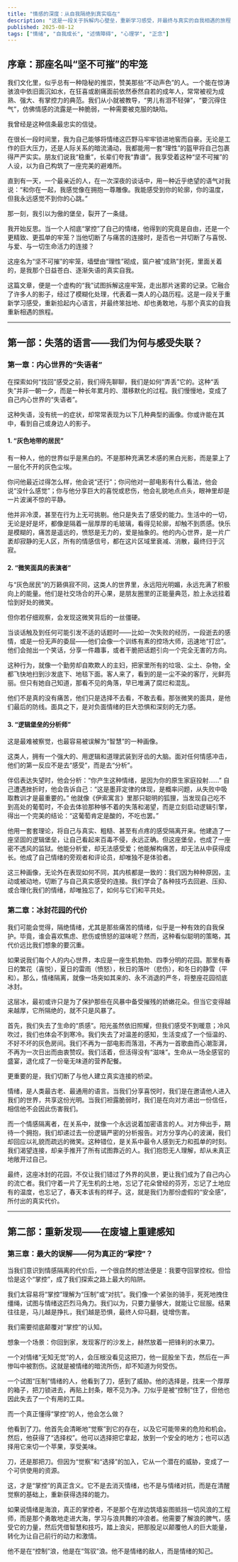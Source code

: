 ```yaml
---
title: "情感的深度：从自我隔绝到真实临在"
description: "这是一段关于拆解内心壁垒，重新学习感受，并最终与真实的自我相遇的旅程。"
published: 2025-08-12
tags: ["情绪", "自我成长", "述情障碍", "心理学", "正念"]
---
```


## 序章：那座名叫“坚不可摧”的牢笼

我们文化里，似乎总有一种隐秘的推崇，赞美那些“不动声色”的人。一个能在惊涛骇浪中依旧面沉如水，在狂喜或剧痛面前依然泰然自若的成年人，常常被视为成熟、强大、有掌控力的典范。我们从小就被教导，“男儿有泪不轻弹”，“要沉得住气”，仿佛情感的流露是一种脆弱，一种需要被克服的缺陷。

我曾经是这种信条最忠实的信徒。

在很长一段时间里，我为自己能够将情绪这匹野马牢牢锁进地窖而自豪。无论是工作的巨大压力，还是人际关系的暗流涌动，我都能用一套“理性”的盔甲将自己包裹得严严实实。朋友们说我“稳重”，长辈们夸我“靠谱”。我享受着这种“坚不可摧”的人设，以为自己构筑了一座完美的避难所。

直到有一天，一个最亲近的人，在一次深夜的谈话中，用一种近乎绝望的语气对我说：“和你在一起，我感觉像在拥抱一尊雕像。我能感受到你的轮廓，你的温度，但我永远感觉不到你的心跳。”

那一刻，我引以为傲的堡垒，裂开了一条缝。

我开始反思。当一个人彻底“掌控”了自己的情绪，他得到的究竟是自由，还是一个更精致、更孤单的牢笼？当他切断了与痛苦的连接时，是否也一并切断了与喜悦、与爱、与一切生命活力的连接？

这座名为“坚不可摧”的牢笼，墙壁由“理性”砌成，窗户被“成熟”封死，里面关着的，是我那个日益苍白、逐渐失语的真实自我。

这篇文章，便是一个虚构的“我”试图拆解这座牢笼，走出那片迷雾的记录。它融合了许多人的影子，经过了模糊化处理，代表着一类人的心路历程。这是一段关于重新学习感受，重新拾起内心语言，并最终笨拙地、却也勇敢地，与那个真实的自我重新相遇的旅程。

---

## 第一部：失落的语言——我们为何与感受失联？

### 第一章：内心世界的“失语者”

在探索如何“找回”感受之前，我们得先聊聊，我们是如何“弄丢”它的。这种“丢失”并非一朝一夕，而是一种长年累月的、潜移默化的过程。我们慢慢地，变成了自己内心世界的“失语者”。

这种失语，没有统一的症状，却常常表现为以下几种典型的画像。你或许能在其中，看到自己或身边人的影子。

#### 1. “灰色地带的居民”

有一种人，他的世界似乎是黑白的。不是那种充满艺术感的黑白光影，而是蒙上了一层化不开的灰色尘埃。

你问他最近过得怎么样，他会说“还行”；你问他对一部电影有什么看法，他会说“没什么感觉”；你与他分享巨大的喜悦或悲伤，他会礼貌地点点头，眼神里却是一片波澜不惊的平静。

他并非冷漠，甚至在行为上无可挑剔。他只是失去了感受的能力。生活中的一切，无论是好是坏，都像是隔着一层厚厚的毛玻璃，看得见轮廓，却触不到质感。快乐是模糊的，痛苦是遥远的，愤怒是无力的，爱是抽象的。他的内心世界，是一片广袤却寂静的无人区，所有的情感信号，都在这片区域里衰减、消散，最终归于沉寂。

#### 2. “微笑面具的表演者”

与“灰色居民”的万籁俱寂不同，这类人的世界里，永远阳光明媚，永远充满了积极向上的能量。他们是社交场合的开心果，是朋友圈里的正能量典范，脸上永远挂着恰到好处的微笑。

但你若仔细观察，会发现这微笑背后的一丝僵硬。

当谈话触及到任何可能引发不适的话题时——比如一次失败的经历，一段逝去的感情，或是一份无声的委屈——他们会像一个训练有素的控场大师，迅速地“打岔”。他们会抛出一个笑话，分享一件趣事，或者干脆把话题引向一个完全无害的方向。

这种行为，就像一个勤劳却自欺欺人的主妇，把家里所有的垃圾、尘土、杂物，全都飞快地扫到沙发底下、地毯下面。客人来了，看到的是一尘不染的客厅，光鲜亮丽。但只有她自己知道，那看不见的角落，早已堆满了腐烂和混乱。

他们不是真的没有痛苦，他们只是选择不去看，不敢去看。那张微笑的面具，是他们最后的防线。面具之下，是对负面情绪的巨大恐惧和深刻的无力感。

#### 3. “逻辑堡垒的分析师”

这是最难被察觉，也最容易被误解为“智慧”的一种画像。

这类人，拥有一个强大的、用逻辑和道理武装到牙齿的大脑。面对任何情感冲击，他们的第一反应不是去“感受”，而是去“分析”。

伴侣表达失望时，他会分析：“你产生这种情绪，是因为你的原生家庭投射……”
自己遭遇挫折时，他会告诉自己：“这是墨菲定律的体现，是概率问题，从失败中吸取教训才是最重要的。”
他就像《伊索寓言》里那只聪明的狐狸，当发现自己吃不到高处的葡萄时，不会去体验那种够不着的失落和渴望，而是立刻启动逻辑引擎，得出一个完美的结论：“这葡萄肯定是酸的，不吃也罢。”

他用一套套理论，将自己与真实、粗糙、甚至有点疼的感受隔离开来。他建造了一座坚固的逻辑堡垒，让自己看起来百毒不侵，永远正确。但这座堡垒，也成了一座密不透风的监狱。他能分析爱，却无法感受爱；他能解构痛苦，却无法从中获得成长。他成了自己情绪的旁观者和评论员，却唯独不是体验者。

这三种画像，无论外在表现如何不同，其内核都是一致的：我们因为种种原因，主动或被动地，切断了与自己真实感受的连接。我们学会了各种技巧去回避、压抑、或合理化我们的情绪，却唯独忘了，如何与它们和平共处。

### 第二章：冰封花园的代价

我们可能会觉得，隔绝情绪，尤其是那些痛苦的情绪，似乎是一种有效的自我保护。毕竟，谁会喜欢焦虑、悲伤或愤怒的滋味呢？然而，这种看似聪明的策略，其代价远比我们想象的要沉重。

如果说我们每个人的内心世界，本应是一座生机勃勃、四季分明的花园。那里有春日的繁花（喜悦），夏日的雷雨（愤怒），秋日的落叶（悲伤），和冬日的静雪（平和）。那么，情绪隔离，就像一场突如其来的、永不消退的严冬，将整座花园彻底冰封。

这层冰，最初或许只是为了保护那些在风暴中备受摧残的娇嫩花朵。但当它变得越来越厚，它所隔绝的，就不只是风暴了。

首先，我们失去了生命的“质感”。阳光虽然依旧照耀，但我们感受不到暖意；冷风吹过，我们也体会不到寒冷。我们失去了对温差的感知，生活变成了一个恒温的、不好不坏的灰色房间。我们不再为一部电影而落泪，不再为一首歌曲而心潮澎湃，不再为一次日出而由衷赞叹。我们活着，但活得没有“滋味”。生命从一场全感官的盛宴，退化成了一份毫无味道的营养配餐。

更重要的是，我们切断了与他人建立真实连接的桥梁。

情绪，是人类最古老、最通用的语言。当我们分享喜悦时，我们是在邀请他人进入我们的世界，共享这份光明。当我们袒露脆弱时，我们是在向对方递出一份信任，相信他不会因此伤害我们。

而一个情感隔离者，在关系中，就像一个永远说着加密语言的人。对方伸出手，期待一个拥抱，我们却递过去一份逻辑严密的分析报告。对方分享内心的波澜，我们却回应以礼貌而疏远的微笑。这种错位，是关系中最令人感到无力和孤单的时刻。我们渴望连接，却亲手推开了所有试图靠近的人。我们抱怨无人理解，却从未真正地敞开过自己。

最终，这座冰封的花园，不仅让我们错过了外界的风景，更让我们成为了自己内心的流亡者。我们守着一片了无生机的土地，忘记了花朵曾经的芬芳，忘记了土地应有的温度，也忘记了，春天本该有的样子。这，就是我们为那份虚假的“安全感”，所付出的真实代价。

---

## 第二部：重新发现——在废墟上重建感知

### 第三章：最大的误解——何为真正的“掌控”？

当我们意识到情感隔离的代价后，一个很自然的想法便是：我要夺回掌控权。但恰恰是这个“掌控”，成了我们探索之路上最大的陷阱。

我们太容易将“掌控”理解为“压制”或“对抗”。我们像一个紧张的骑手，死死地拽住缰绳，试图与情绪这匹烈马角力。我们以为，只要力量够大，就能让它屈服。结果往往是，马儿越是挣扎，我们越是恐惧，最终人仰马翻，徒增伤害。

我们需要彻底颠覆对“掌控”的认知。

想象一个场景：你回到家，发现客厅的沙发上，赫然放着一把锋利的水果刀。

一个对情绪“无知无觉”的人，会压根没看见这把刀，他一屁股坐下去，然后在一声惨叫中被割伤。这就是被情绪的暗流所伤，却不知道为何受伤。

一个试图“压制”情绪的人，他看到了刀，感到了威胁。他的选择是，找来一个厚厚的箱子，把刀锁进去，再贴上封条，眼不见为净。刀似乎是被“控制”住了，但他也因此失去了一个有用的工具。

而一个真正懂得“掌控”的人，他会怎么做？

他看到了刀。他首先会清晰地“觉察”到它的存在，以及它可能带来的危险和机会。然后，他获得了“选择权”。他可以选择把它拿起，放到一个安全的地方；也可以选择用它来切一个苹果，享受美味。

刀，还是那把刀。但因为“觉察”和“选择”的加入，它从一个潜在的威胁，变成了一个可供使用的资源。

这，才是“掌控”的真正含义。它不是去消灭情绪，也不是与情绪对抗，而是在清醒觉察的基础上，重新获得选择的能力。

如果说情绪是海浪，真正的掌控者，不是那个在岸边筑墙妄图抵挡一切风浪的工程师，而是那个勇敢地走进大海，学习与浪共舞的冲浪者。他需要了解浪的脾气，感受它的力量，然后凭借智慧和技巧，踏上浪尖，把那股足以颠覆他人的巨大能量，转化为让自己前行的动力和激情。

他不是在“控制”浪，他是在“驾驭”浪。他不是情绪的敌人，而是情绪的知己。
